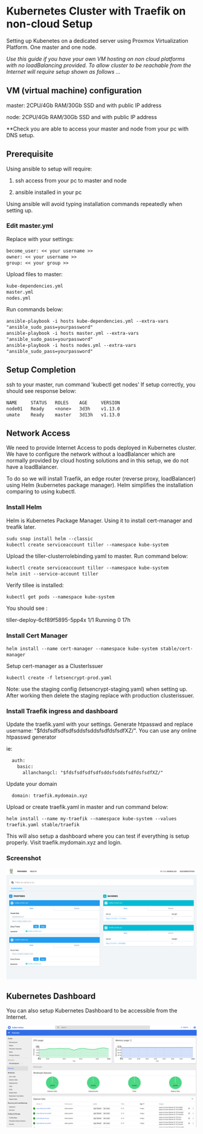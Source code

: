 # Kubernetes Cluster with Traefik on non-cloud Setup

Setting up Kubenetes on a dedicated server using Proxmox
Virtualization Platform. One master and one node.

*Use this guide if you have your own VM hosting on non cloud platforms with no loadBalancing provided. To allow cluster to be reachable from the Internet will require setup shown as follows ...*

## VM (virtual machine) configuration
master: 2CPU/4Gb RAM/30Gb SSD and with public IP address

node: 2CPU/4Gb RAM/30Gb SSD and with public IP address

**Check you are able to access your master and node from your pc with DNS setup.

## Prerequisite
Using ansible to setup will require:

1) ssh access from your pc to master and node

2) ansible installed in your pc

Using ansible will avoid typing installation commands repeatedly when setting up.

### Edit master.yml
Replace with your settings:

```
become_user: << your username >>
owner: << your username >>
group: << your group >>
```

Upload files to master:
```
kube-dependencies.yml
master.yml
nodes.yml
```

Run commands below:
```
ansible-playbook -i hosts kube-dependencies.yml --extra-vars "ansible_sudo_pass=yourpassword"
ansible-playbook -i hosts master.yml --extra-vars "ansible_sudo_pass=yourpassword"
ansible-playbook -i hosts nodes.yml --extra-vars "ansible_sudo_pass=yourpassword"
```

## Setup Completion
ssh to your master, run command 'kubectl get nodes'
If setup correctly, you should see response below:

```
NAME     STATUS   ROLES    AGE     VERSION
node01   Ready    <none>   3d3h    v1.13.0
umate    Ready    master   3d13h   v1.13.0
```


## Network Access
We need to provide Internet Access to pods deployed in Kubernetes cluster. We have to configure the network without a loadBalancer which are normally provided by cloud hosting solutions and in this setup, we do not have a loadBalancer.

To do so we will install Traefik, an edge router (reverse proxy, loadBalancer) using Helm (kubernetes package manager). Helm simplifies the installation comparing to using kubectl.

### Install Helm
Helm is Kubernetes Package Manager. Using it to install cert-manager and treafik later.

```
sudu snap install helm --classic
kubectl create serviceaccount tiller --namespace kube-system
```

Upload the tiller-clusterrolebinding.yaml to master. Run command below:
```
kubectl create serviceaccount tiller --namespace kube-system
helm init --service-account tiller
```

Verify tillee is installed:
```
kubectl get pods --namespace kube-system
```

You should see :

tiller-deploy-6cf89f5895-5pp4x   1/1     Running   0          17h

### Install Cert Manager
```
helm install --name cert-manager --namespace kube-system stable/cert-manager
```


Setup cert-manager as a ClusterIssuer
```
kubectl create -f letsencrypt-prod.yaml

```
Note: use the staging config (letsencrypt-staging.yaml) when setting up. After working then delete the staging replace with production clusterissuer.

### Install Traefik ingress and dashboard
Update the traefik.yaml with  your settings. Generate htpasswd and replace 
username: "$fdsfsdfsdfsdfsddsfsddsfsdfdsfsdfXZ/". You can use any online htpasswd generator

ie:
```
  auth:
    basic:
      allanchangcl: "$fdsfsdfsdfsdfsddsfsddsfsdfdsfsdfXZ/"
```

Update your domain
```
  domain: traefik.mydomain.xyz
```
Upload or create traefik.yaml in master and run command below:

```
helm install --name my-traefik --namespace kube-system --values traefik.yaml stable/traefik
```

This will also setup a dashboard where you can test if everything is setup properly. Visit traefik.mydomain.xyz and login. 

### Screenshot

![Traefik Dashboard](traefik-dashboard.png)

## Kubernetes Dashboard
You can also setup Kubernetes Dashboard to be accessible from the Internet.

![Kubernetes Dashboard](kubernetes-dashboard.png)
